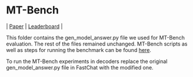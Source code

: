 # MT-Bench
| [Paper](https://arxiv.org/abs/2306.05685) | [Leaderboard](https://huggingface.co/spaces/lmsys/chatbot-arena-leaderboard) |

This folder contains the gen_model_answer.py file we used for MT-Bench evaluation. The rest of the files remained unchanged.
MT-Bench scripts as well as steps for running the benchmark can be found [here](https://github.com/lm-sys/FastChat).

To run the MT-Bench experiments in decoders replace the original gen_model_answer.py file in FastChat with the modified one.